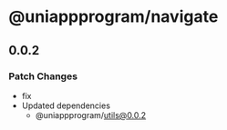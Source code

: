 # @uniappprogram/navigate

## 0.0.2

### Patch Changes

- fix
- Updated dependencies
  - @uniappprogram/utils@0.0.2
